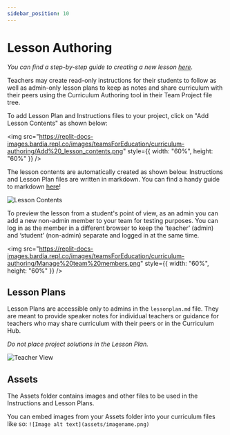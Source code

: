 ```yaml
---
sidebar_position: 10
---
```


# Lesson Authoring

_You can find a step-by-step guide to creating a new lesson [here](/teams-edu/lesson-authoring-tutorial)._

Teachers may create read-only instructions for their students to follow as well as admin-only lesson plans to keep as notes and share curriculum with their peers using the Curriculum Authoring tool in their Team Project file tree.

To add Lesson Plan and Instructions files to your project, click on "Add Lesson Contents" as shown below:

<img
  src="https://replit-docs-images.bardia.repl.co/images/teamsForEducation/curriculum-authoring/Add%20_lesson_contents.png"
  style={{ width: "60%", height: "60%" }}
/>

The lesson contents are automatically created as shown below. Instructions and Lesson Plan files are written in markdown. You can find a handy guide to markdown [here](https://www.markdownguide.org/cheat-sheet/)!

![Lesson Contents](https://replit-docs-images.bardia.repl.co/images/teamsForEducation/curriculum-authoring/Student_view.png)

To preview the lesson from a student's point of view, as an admin you can add a new non-admin member to your team for testing purposes. You can log in as the member in a different browser to keep the ‘teacher’ (admin) and ‘student’ (non-admin) separate and logged in at the same time. 

<img
  src="https://replit-docs-images.bardia.repl.co/images/teamsForEducation/curriculum-authoring/Manage%20team%20members.png"
  style={{ width: "60%", height: "60%" }}
/>

## Lesson Plans

Lesson Plans are accessible only to admins in the `lessonplan.md` file. They are meant to provide speaker notes for individual teachers or guidance for teachers who may share curriculum with their peers or in the Curriculum Hub.

_Do not place project solutions in the Lesson Plan._

![Teacher View](https://replit-docs-images.bardia.repl.co/images/teamsForEducation/curriculum-authoring/Teacher_view.png)

## Assets

The Assets folder contains images and other files to be used in the Instructions and Lesson Plans.

You can embed images from your Assets folder into your curriculum files like so: `![Image alt text](assets/imagename.png)`
